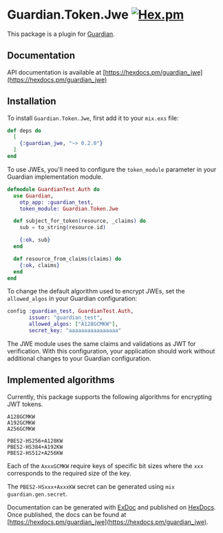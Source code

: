 # Guardian.Token.Jwe [![Hex.pm](https://img.shields.io/hexpm/v/guardian_jwe.svg)](https://hex.pm/packages/guardian_jwe)

This package is a plugin for [Guardian](https://hex.pm/packages/guardian).

## Documentation

API documentation is available at [https://hexdocs.pm/guardian_jwe](https://hexdocs.pm/guardian_jwe)

## Installation

To install `Guardian.Token.Jwe`, first add it to your `mix.exs` file:

```elixir
def deps do
  [
    {:guardian_jwe, "~> 0.2.0"}
  ]
end
```

To use JWEs, you'll need to configure the `token_module` parameter in your Guardian implementation module.

```elixir
defmodule GuardianTest.Auth do
  use Guardian,
    otp_app: :guardian_test,
    token_module: Guardian.Token.Jwe

  def subject_for_token(resource, _claims) do
    sub = to_string(resource.id)

    {:ok, sub}
  end

  def resource_from_claims(claims) do
    {:ok, claims}
  end
end
```

To change the default algorithm used to encrypt JWEs, set the `allowed_algos` in your Guardian configuration:

```elixir
config :guardian_test, GuardianTest.Auth,
       issuer: "guardian_test",
       allowed_algos: ["A128GCMKW"],
       secret_key: "aaaaaaaaaaaaaaaa"
```

The JWE module uses the same claims and validations as JWT for verification.  With this configuration, your application should work without additional changes to your Guardian configuration.

## Implemented algorithms

Currently, this package supports the following algorithms for encrypting JWT tokens.

```
A128GCMKW
A192GCMKW
A256GCMKW

PBES2-HS256+A128KW
PBES2-HS384+A192KW
PBES2-HS512+A256KW
```

Each of the `AxxxGCMKW` require keys of specific bit sizes where the `xxx` corresponds to the required size of the key.

The `PBES2-HSxxx+AxxxKW` secret can be generated using `mix guardian.gen.secret`.

Documentation can be generated with [ExDoc](https://github.com/elixir-lang/ex_doc)
and published on [HexDocs](https://hexdocs.pm). Once published, the docs can
be found at [https://hexdocs.pm/guardian_jwe](https://hexdocs.pm/guardian_jwe).

